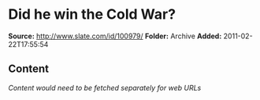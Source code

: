 # Did he win the Cold War?

**Source:** http://www.slate.com/id/100979/
**Folder:** Archive
**Added:** 2011-02-22T17:55:54




## Content
*Content would need to be fetched separately for web URLs*
